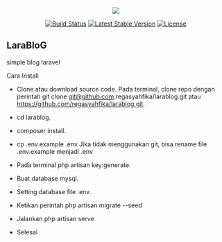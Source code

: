 <p align="center"><img src="https://laravel.com/assets/img/components/logo-laravel.svg"></p>

<p align="center">
<a href="https://travis-ci.org/laravel/framework"><img src="https://travis-ci.org/laravel/framework.svg" alt="Build Status"></a>
<a href="https://packagist.org/packages/laravel/framework"><img src="https://poser.pugx.org/laravel/framework/v/stable.svg" alt="Latest Stable Version"></a>
<a href="https://packagist.org/packages/laravel/framework"><img src="https://poser.pugx.org/laravel/framework/license.svg" alt="License"></a></p>


## LaraBloG

simple blog laravel

Cara Install
- Clone atau download source code.
  Pada terminal, clone repo dengan perintah git clone git@github.com:regasyahfika/larablog.git atau  https://github.com/regasyahfika/larablog.git.
- cd larablog.
- composer install.
- cp .env.example .env
 Jika tidak menggunakan git, bisa rename file .env.example menjadi .env

- Pada terminal php artisan key:generate.
- Buat database mysql.
- Setting database file .env.
- Ketikan perintah php artisan migrate --seed
- Jalankan php artisan serve
- Selesai
